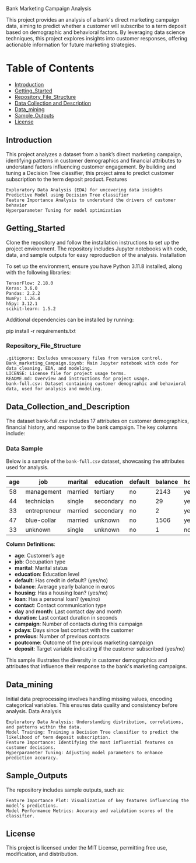 Bank Marketing Campaign Analysis

This project provides an analysis of a bank's direct marketing campaign data, aiming to predict whether a customer will subscribe to a term deposit based on demographic and behavioral factors. By leveraging data science techniques, this project explores insights into customer responses, offering actionable information for future marketing strategies.
# Table of Contents
- [Introduction](#introduction)
- [Getting_Started](#Getting_Started)
- [Repository_File_Structure](#Repository_File_Structure)
- [Data Collection and Description](#data_collection_and_description)
- [Data_mining](#Data_mining)
- [Sample_Outputs](#sample_outputs)
- [License](#license)

## Introduction

This project analyzes a dataset from a bank’s direct marketing campaign, identifying patterns in customer demographics and financial attributes to understand factors influencing customer engagement. By building and tuning a Decision Tree classifier, this project aims to predict customer subscription to the term deposit product.
Features

    Exploratory Data Analysis (EDA) for uncovering data insights
    Predictive Model using Decision Tree classifier
    Feature Importance Analysis to understand the drivers of customer behavior
    Hyperparameter Tuning for model optimization

## Getting_Started

Clone the repository and follow the installation instructions to set up the project environment. The repository includes Jupyter notebooks with code, data, and sample outputs for easy reproduction of the analysis.
Installation

To set up the environment, ensure you have Python 3.11.8 installed, along with the following libraries:

    TensorFlow: 2.18.0
    Keras: 3.6.0
    Pandas: 2.2.2
    NumPy: 1.26.4
    h5py: 3.12.1
    scikit-learn: 1.5.2

Additional dependencies can be installed by running:

pip install -r requirements.txt

### Repository_File_Structure

    .gitignore: Excludes unnecessary files from version control.
    Bank_marketing_Campaign.ipynb: Main Jupyter notebook with code for data cleaning, EDA, and modeling.
    LICENSE: License file for project usage terms.
    README.md: Overview and instructions for project usage.
    bank-full.csv: Dataset containing customer demographic and behavioral data, used for analysis and modeling.

## Data_Collection_and_Description

The dataset bank-full.csv includes 17 attributes on customer demographics, financial history, and response to the bank campaign. The key columns include:
### Data Sample

Below is a sample of the `bank-full.csv` dataset, showcasing the attributes used for analysis.

| age | job          | marital | education | default | balance | housing | loan | contact | day | month | duration | campaign | pdays | previous | poutcome | deposit |
|-----|--------------|---------|-----------|---------|---------|---------|------|---------|-----|-------|----------|----------|-------|----------|----------|---------|
| 58  | management   | married | tertiary  | no      | 2143    | yes     | no   | unknown | 5   | may   | 261      | 1        | -1    | 0        | unknown  | no      |
| 44  | technician   | single  | secondary | no      | 29      | yes     | no   | unknown | 5   | may   | 151      | 1        | -1    | 0        | unknown  | no      |
| 33  | entrepreneur | married | secondary | no      | 2       | yes     | yes  | unknown | 5   | may   | 76       | 1        | -1    | 0        | unknown  | no      |
| 47  | blue-collar  | married | unknown   | no      | 1506    | yes     | no   | unknown | 5   | may   | 92       | 1        | -1    | 0        | unknown  | no      |
| 33  | unknown      | single  | unknown   | no      | 1       | no      | no   | unknown | 5   | may   | 198      | 1        | -1    | 0        | unknown  | no      |

**Column Definitions**:

- **age**: Customer’s age
- **job**: Occupation type
- **marital**: Marital status
- **education**: Education level
- **default**: Has credit in default? (yes/no)
- **balance**: Average yearly balance in euros
- **housing**: Has a housing loan? (yes/no)
- **loan**: Has a personal loan? (yes/no)
- **contact**: Contact communication type
- **day** and **month**: Last contact day and month
- **duration**: Last contact duration in seconds
- **campaign**: Number of contacts during this campaign
- **pdays**: Days since last contact with the customer
- **previous**: Number of previous contacts
- **poutcome**: Outcome of the previous marketing campaign
- **deposit**: Target variable indicating if the customer subscribed (yes/no)

This sample illustrates the diversity in customer demographics and attributes that influence their response to the bank's marketing campaigns.

## Data_mining

Initial data preprocessing involves handling missing values, encoding categorical variables. This ensures data quality and consistency before analysis.
Data Analysis

    Exploratory Data Analysis: Understanding distribution, correlations, and patterns within the data.
    Model Training: Training a Decision Tree classifier to predict the likelihood of term deposit subscription.
    Feature Importance: Identifying the most influential features on customer decisions.
    Hyperparameter Tuning: Adjusting model parameters to enhance prediction accuracy.

## Sample_Outputs

The repository includes sample outputs, such as:

    Feature Importance Plot: Visualization of key features influencing the model’s predictions.
    Model Performance Metrics: Accuracy and validation scores of the classifier.

## License

This project is licensed under the MIT License, permitting free use, modification, and distribution.

